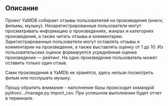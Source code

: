 ## Описание

Проект YaMDB собирает отзывы пользователей на произведения (книги, фильмы, музыку). Незарегистрированные пользователи могут просматривать информацию о произведениях, жанрах и категориях произведений, а также читать отзывы и комментарии. Зарегистрированные пользователи могут оставлять отзывы и комментарии на произведения, а также выставлять оценку от 1 до 10. Из пользовательских оценок формируется усреднённая оценка произведения — рейтинг. На одно произведение пользователь может оставить только один отзыв.

Сами произведения в YaMDb не хранятся, здесь нельзя посмотреть фильм или послушать музыку.

Прошу обратить внимание - наполнение базы происходит командой python/.../manage.py import_csv.
При успешном выполнении будет отчет в терминале.
